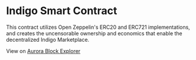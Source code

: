 # Indigo Smart Contract

This contract utilizes Open Zeppelin's ERC20 and ERC721 implementations, and creates the uncensorable ownership and economics that enable the decentralized Indigo Marketplace.

View on [Aurora Block Explorer](https://testnet.aurorascan.dev/address/0xcB67767c819e8fC4Bd2b7BF6c2EFE03472D39676)
